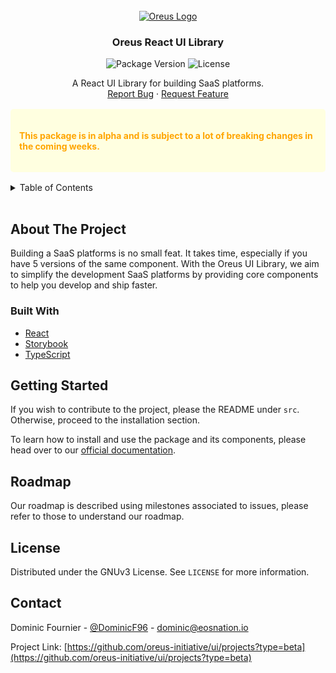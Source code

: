 <!-- PROJECT LOGO -->
<br />
<div align="center">
  <a href="https://github.com/oreus-initiative">
    <img src="https://avatars.githubusercontent.com/u/93160848?s=200&v=4" alt="Oreus Logo">
  </a>

  <h3 align="center">Oreus React UI Library</h3>

![Package Version](https://img.shields.io/npm/v/@oreus/ui?style=flat-square)
![License](https://img.shields.io/npm/l/@oreus/ui?style=flat-square)

  <p align="center">
    A React UI Library for building SaaS platforms.
    <br />
    <a href="https://github.com/oreus-initiative/ui/issues/new?assignees=&labels=&template=bug_report.md&title=">Report Bug</a>
    ·
    <a href="https://github.com/oreus-initiative/ui/issues/new?assignees=&labels=&template=feature_request.md&title=">Request Feature</a>
  </p>
</div>

<div style="background-color: lightyellow; color: orange; padding: 1em; border-radius: 5px; margin: 16px 0;">
  <h4>This package is in alpha and is subject to a lot of breaking changes in the coming weeks.</h4>
</div>

<!-- TABLE OF CONTENTS -->
<details>
  <summary>Table of Contents</summary>
  <ol>
    <li>
      <a href="#about-the-project">About The Project</a>
      <ul>
        <li><a href="#built-with">Built With</a></li>
      </ul>
    </li>
    <li>
      <a href="#getting-started">Getting Started</a>
      <ul>
        <li><a href="#prerequisites">Prerequisites</a></li>
        <li><a href="#installation">Installation</a></li>
      </ul>
    </li>
    <li><a href="#usage">Usage</a></li>
    <li><a href="#roadmap">Roadmap</a></li>
    <li><a href="#contributing">Contributing</a></li>
    <li><a href="#license">License</a></li>
    <li><a href="#contact">Contact</a></li>
    <li><a href="#acknowledgments">Acknowledgments</a></li>
  </ol>
</details>

<br/>

<!-- ABOUT THE PROJECT -->
## About The Project

Building a SaaS platforms is no small feat. It takes time, especially if you have 5 versions of the same component. With the Oreus UI Library, we aim to simplify the development SaaS platforms by providing core components to help you develop and ship faster.

### Built With

* [React](https://reactjs.org/)
* [Storybook](https://storybook.js.org/)
* [TypeScript](https://www.typescriptlang.org/)

## Getting Started

If you wish to contribute to the project, please the README under `src`. Otherwise, proceed to the installation section.

To learn how to install and use the package and its components, please head over to our [official documentation](https://oreus-initiative.github.io/ui).

## Roadmap

Our roadmap is described using milestones associated to issues, please refer to those to understand our roadmap.

<!-- LICENSE -->
## License

Distributed under the GNUv3 License. See `LICENSE` for more information.


<!-- CONTACT -->
## Contact

Dominic Fournier - [@DominicF96](https://github.com/DominicF96) - dominic@eosnation.io<br/>

Project Link: [https://github.com/oreus-initiative/ui/projects?type=beta](https://github.com/oreus-initiative/ui/projects?type=beta)
